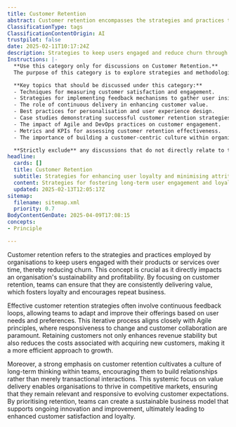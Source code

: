 ```yaml
---
title: Customer Retention
abstract: Customer retention encompasses the strategies and practices that organisations implement to maintain user engagement with their products or services over time, thereby minimising customer churn. This concept is vital as it significantly influences an organisation's sustainability and profitability. By prioritising customer retention, teams can consistently deliver value, fostering loyalty and encouraging repeat business. Effective retention strategies often incorporate continuous feedback loops, enabling teams to adapt and enhance their offerings based on user needs and preferences, which aligns with Agile principles that emphasise responsiveness to change and customer collaboration. Retaining customers not only stabilises revenue but also lowers the costs associated with acquiring new customers, making it a more efficient growth strategy. Furthermore, a strong focus on customer retention promotes a culture of long-term thinking within teams, encouraging the development of relationships over mere transactional interactions. This systemic emphasis on value delivery allows organisations to thrive in competitive markets, ensuring they remain relevant and responsive to changing customer expectations. By prioritising retention, teams can establish a sustainable business model that supports ongoing innovation and improvement, ultimately leading to increased customer satisfaction and loyalty.
ClassificationType: tags
ClassificationContentOrigin: AI
trustpilot: false
date: 2025-02-11T10:17:24Z
description: Strategies to keep users engaged and reduce churn through continuous value delivery.
Instructions: |-
  **Use this category only for discussions on Customer Retention.**  
  The purpose of this category is to explore strategies and methodologies aimed at maintaining user engagement and minimising churn by delivering continuous value to customers. This includes understanding customer needs, enhancing user experience, and implementing feedback loops to ensure that products and services evolve in alignment with user expectations.

  **Key topics that should be discussed under this category:**
  - Techniques for measuring customer satisfaction and engagement.
  - Strategies for implementing feedback mechanisms to gather user insights.
  - The role of continuous delivery in enhancing customer value.
  - Best practices for personalisation and user experience design.
  - Case studies demonstrating successful customer retention strategies.
  - The impact of Agile and DevOps practices on customer engagement.
  - Metrics and KPIs for assessing customer retention effectiveness.
  - The importance of building a customer-centric culture within organisations.

  **Strictly exclude** any discussions that do not directly relate to the strategies for retaining customers, such as unrelated marketing tactics, general business strategies not focused on customer engagement, or misinterpretations of Agile and DevOps principles that do not pertain to customer retention.
headline:
  cards: []
  title: Customer Retention
  subtitle: Strategies for enhancing user loyalty and minimising attrition through ongoing value creation and engagement techniques.
  content: Strategies for fostering long-term user engagement and loyalty through tailored experiences, feedback loops, and value-driven interactions. Posts should explore techniques for understanding user needs, implementing effective communication, and leveraging data to enhance satisfaction and reduce turnover.
  updated: 2025-02-13T12:05:17Z
sitemap:
  filename: sitemap.xml
  priority: 0.7
BodyContentGenDate: 2025-04-09T17:08:15
concepts:
- Principle

---
```

Customer retention refers to the strategies and practices employed by organisations to keep users engaged with their products or services over time, thereby reducing churn. This concept is crucial as it directly impacts an organisation's sustainability and profitability. By focusing on customer retention, teams can ensure that they are consistently delivering value, which fosters loyalty and encourages repeat business. 

Effective customer retention strategies often involve continuous feedback loops, allowing teams to adapt and improve their offerings based on user needs and preferences. This iterative process aligns closely with Agile principles, where responsiveness to change and customer collaboration are paramount. Retaining customers not only enhances revenue stability but also reduces the costs associated with acquiring new customers, making it a more efficient approach to growth.

Moreover, a strong emphasis on customer retention cultivates a culture of long-term thinking within teams, encouraging them to build relationships rather than merely transactional interactions. This systemic focus on value delivery enables organisations to thrive in competitive markets, ensuring that they remain relevant and responsive to evolving customer expectations. By prioritising retention, teams can create a sustainable business model that supports ongoing innovation and improvement, ultimately leading to enhanced customer satisfaction and loyalty.
